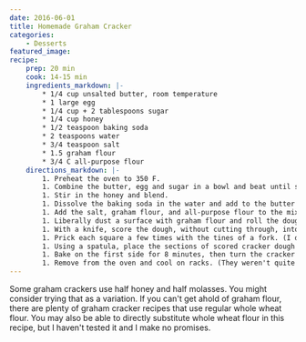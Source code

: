 ```yaml
---
date: 2016-06-01
title: Homemade Graham Cracker
categories:
    - Desserts
featured_image: 
recipe:
    prep: 20 min
    cook: 14-15 min
    ingredients_markdown: |-
        * 1/4 cup unsalted butter, room temperature
        * 1 large egg
        * 1/4 cup + 2 tablespoons sugar
        * 1/4 cup honey
        * 1/2 teaspoon baking soda
        * 2 teaspoons water
        * 3/4 teaspoon salt
        * 1.5 graham flour
        * 3/4 C all-purpose flour
    directions_markdown: |-
        1. Preheat the oven to 350 F.
        1. Combine the butter, egg and sugar in a bowl and beat until smooth and creamy.
        1. Stir in the honey and blend.
        1. Dissolve the baking soda in the water and add to the butter mixture.
        1. Add the salt, graham flour, and all-purpose flour to the mixture and blend thoroughly. The dough should hold together and be manageable. If it is too "tacky" add a little more graham flour.
        1. Liberally dust a surface with graham flour and roll the dough to a thickness of about 1/8 inch. For convenience in handling, cut the rolled dough into three or four sections that will fit on your cookie sheet. (To make my life easier, line cookie sheets with parchment paper and roll the dough directly on the cookie sheets. That way you don't need to worry about the dough breaking when you lift it onto a cookie sheet.)
        1. With a knife, score the dough, without cutting through, into 2 1/2 inch squares. (Boring! Since your graham crackers are not store-bought, they don't have to be square. Use your cookie cutters to make them any shape you want!)
        1. Prick each square a few times with the tines of a fork. (I did this because those little pricks do make them look like graham crackers, whatever shape they are.)
        1. Using a spatula, place the sections of scored cracker dough on an ungreased cookie sheet. (I didn't have to do this since I rolled right on the cookie sheet.)
        1. Bake on the first side for 8 minutes, then turn the cracker over and bake for another 6 or 7 minutes. (Cheryl of Free Range Living said that she found that flipping wasn't necessary. I agree. I left out the flip step.)
        1. Remove from the oven and cool on racks. (They weren't quite crispy when I removed them. However, they hardened up as soon as they cooled.)
---
```

 Some graham crackers use half honey and half molasses. You might consider trying that as a variation.
 If you can't get ahold of graham flour, there are plenty of graham cracker recipes that use regular whole wheat flour. 
 You may also be able to directly substitute whole wheat flour in this recipe, but I haven't tested it and I make no 
 promises.